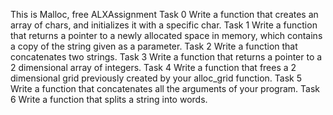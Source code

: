 This is Malloc, free ALXAssignment
Task 0 Write a function that creates an array of chars, and initializes it with a specific char.
Task 1 Write a function that returns a pointer to a newly allocated space in memory, which contains a copy of the string given as a parameter.
Task 2 Write a function that concatenates two strings.
Task 3 Write a function that returns a pointer to a 2 dimensional array of integers.
Task 4 Write a function that frees a 2 dimensional grid previously created by your alloc_grid function.
Task 5 Write a function that concatenates all the arguments of your program.
Task 6 Write a function that splits a string into words.
